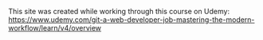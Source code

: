 This site was created while working through this course on Udemy: 
https://www.udemy.com/git-a-web-developer-job-mastering-the-modern-workflow/learn/v4/overview
